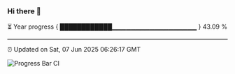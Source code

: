 ### Hi there 👋

⏳ Year progress { ████████████▁▁▁▁▁▁▁▁▁▁▁▁▁▁▁▁▁▁ } 43.09 %

---

⏰ Updated on Sat, 07 Jun 2025 06:26:17 GMT

![Progress Bar CI](https://github.com/liununu/liununu/workflows/Progress%20Bar%20CI/badge.svg)
